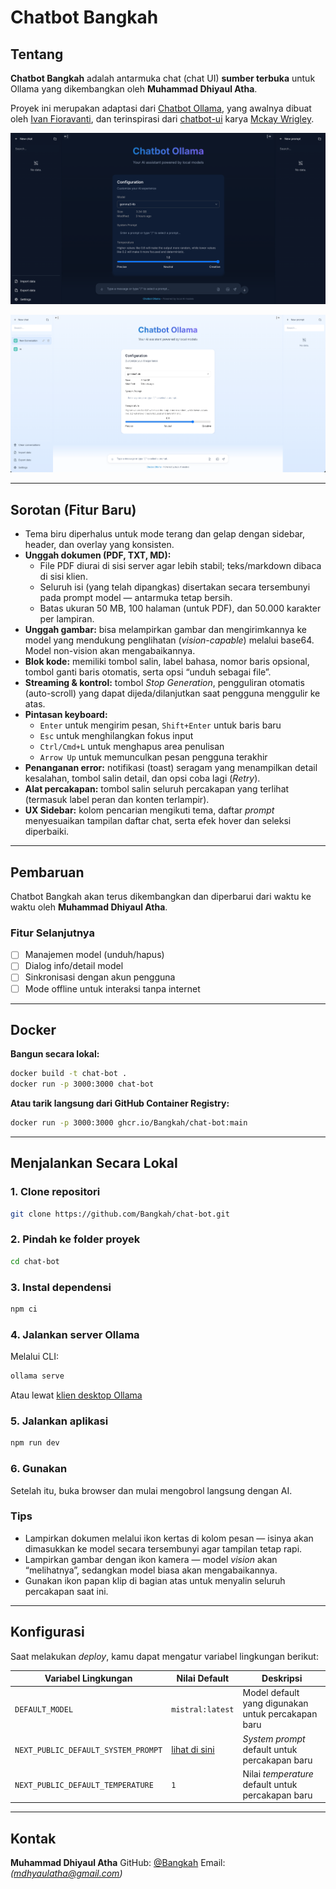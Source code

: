 
# Chatbot Bangkah

## Tentang

**Chatbot Bangkah** adalah antarmuka chat (chat UI) **sumber terbuka** untuk Ollama yang dikembangkan oleh **Muhammad Dhiyaul Atha**.

Proyek ini merupakan adaptasi dari [Chatbot Ollama](https://github.com/ivanfioravanti/chatbot-ollama), yang awalnya dibuat oleh [Ivan Fioravanti](https://github.com/ivanfioravanti), dan terinspirasi dari [chatbot-ui](https://github.com/mckaywrigley/chatbot-ui) karya [Mckay Wrigley](https://github.com/mckaywrigley).

![Chatbot Bangkah – Mode Gelap](./public/screenshots/screenshot-2025-09-dark.png)

![Chatbot Bangkah – Mode Terang](./public/screenshots/screenshot-2025-09-light.png)

---

## Sorotan (Fitur Baru)

- Tema biru diperhalus untuk mode terang dan gelap dengan sidebar, header, dan overlay yang konsisten.  
- **Unggah dokumen (PDF, TXT, MD):**
  - File PDF diurai di sisi server agar lebih stabil; teks/markdown dibaca di sisi klien.
  - Seluruh isi (yang telah dipangkas) disertakan secara tersembunyi pada prompt model — antarmuka tetap bersih.
  - Batas ukuran 50 MB, 100 halaman (untuk PDF), dan 50.000 karakter per lampiran.
- **Unggah gambar:** bisa melampirkan gambar dan mengirimkannya ke model yang mendukung penglihatan (*vision-capable*) melalui base64. Model non-vision akan mengabaikannya.
- **Blok kode:** memiliki tombol salin, label bahasa, nomor baris opsional, tombol ganti baris otomatis, serta opsi “unduh sebagai file”.
- **Streaming & kontrol:** tombol *Stop Generation*, pengguliran otomatis (auto-scroll) yang dapat dijeda/dilanjutkan saat pengguna menggulir ke atas.
- **Pintasan keyboard:**
  - `Enter` untuk mengirim pesan, `Shift+Enter` untuk baris baru  
  - `Esc` untuk menghilangkan fokus input  
  - `Ctrl/Cmd+L` untuk menghapus area penulisan  
  - `Arrow Up` untuk memunculkan pesan pengguna terakhir  
- **Penanganan error:** notifikasi (toast) seragam yang menampilkan detail kesalahan, tombol salin detail, dan opsi coba lagi (*Retry*).  
- **Alat percakapan:** tombol salin seluruh percakapan yang terlihat (termasuk label peran dan konten terlampir).  
- **UX Sidebar:** kolom pencarian mengikuti tema, daftar *prompt* menyesuaikan tampilan daftar chat, serta efek hover dan seleksi diperbaiki.

---

## Pembaruan

Chatbot Bangkah akan terus dikembangkan dan diperbarui dari waktu ke waktu oleh **Muhammad Dhiyaul Atha**.

### Fitur Selanjutnya

- [ ] Manajemen model (unduh/hapus)  
- [ ] Dialog info/detail model  
- [ ] Sinkronisasi dengan akun pengguna  
- [ ] Mode offline untuk interaksi tanpa internet  

---

## Docker

**Bangun secara lokal:**
```bash
docker build -t chat-bot .
docker run -p 3000:3000 chat-bot
````

**Atau tarik langsung dari GitHub Container Registry:**

```bash
docker run -p 3000:3000 ghcr.io/Bangkah/chat-bot:main
```

---

## Menjalankan Secara Lokal

### 1. Clone repositori

```bash
git clone https://github.com/Bangkah/chat-bot.git
```

### 2. Pindah ke folder proyek

```bash
cd chat-bot
```

### 3. Instal dependensi

```bash
npm ci
```

### 4. Jalankan server Ollama

Melalui CLI:

```bash
ollama serve
```

Atau lewat [klien desktop Ollama](https://ollama.ai/download)

### 5. Jalankan aplikasi

```bash
npm run dev
```

### 6. Gunakan

Setelah itu, buka browser dan mulai mengobrol langsung dengan AI.

### Tips

* Lampirkan dokumen melalui ikon kertas di kolom pesan — isinya akan dimasukkan ke model secara tersembunyi agar tampilan tetap rapi.
* Lampirkan gambar dengan ikon kamera — model *vision* akan “melihatnya”, sedangkan model biasa akan mengabaikannya.
* Gunakan ikon papan klip di bagian atas untuk menyalin seluruh percakapan saat ini.

---

## Konfigurasi

Saat melakukan *deploy*, kamu dapat mengatur variabel lingkungan berikut:

| Variabel Lingkungan                 | Nilai Default                       | Deskripsi                                          |
| ----------------------------------- | ----------------------------------- | -------------------------------------------------- |
| `DEFAULT_MODEL`                     | `mistral:latest`                    | Model default yang digunakan untuk percakapan baru |
| `NEXT_PUBLIC_DEFAULT_SYSTEM_PROMPT` | [lihat di sini](utils/app/const.ts) | *System prompt* default untuk percakapan baru      |
| `NEXT_PUBLIC_DEFAULT_TEMPERATURE`   | `1`                                 | Nilai *temperature* default untuk percakapan baru  |

---

## Kontak

**Muhammad Dhiyaul Atha**
GitHub: [@Bangkah](https://github.com/Bangkah)
Email: *(mdhyaulatha@gmail.com)*

